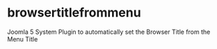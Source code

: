 # browsertitlefrommenu
 Joomla 5 System Plugin to automatically set the Browser Title from the Menu Title
